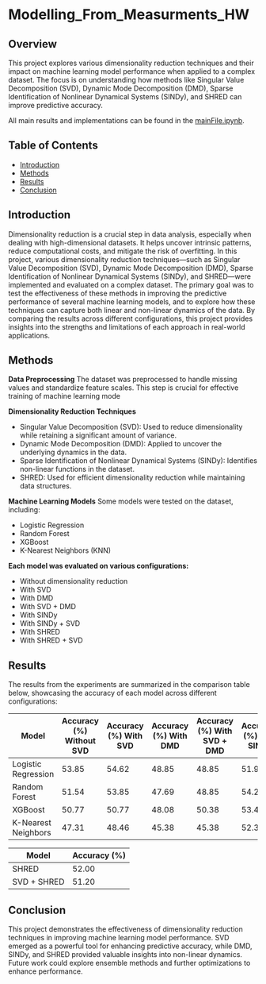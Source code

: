 # Modelling_From_Measurments_HW


## Overview

This project explores various dimensionality reduction techniques and their impact on machine learning model performance when applied to a complex dataset. The focus is on understanding how methods like Singular Value Decomposition (SVD), Dynamic Mode Decomposition (DMD), Sparse Identification of Nonlinear Dynamical Systems (SINDy), and SHRED can improve predictive accuracy.

All main results and implementations can be found in the [mainFile.ipynb](.mainFile.ipynb).

## Table of Contents

- [Introduction](#Introduction)
- [Methods](#methods)
- [Results](#results)
- [Conclusion](#conclusion)



## Introduction
Dimensionality reduction is a crucial step in data analysis, especially when dealing with high-dimensional datasets. It helps uncover intrinsic patterns, reduce computational costs, and mitigate the risk of overfitting. In this project, various dimensionality reduction techniques—such as Singular Value Decomposition (SVD), Dynamic Mode Decomposition (DMD), Sparse Identification of Nonlinear Dynamical Systems (SINDy), and SHRED—were implemented and evaluated on a complex dataset. The primary goal was to test the effectiveness of these methods in improving the predictive performance of several machine learning models, and to explore how these techniques can capture both linear and non-linear dynamics of the data. By comparing the results across different configurations, this project provides insights into the strengths and limitations of each approach in real-world applications.

## Methods

**Data Preprocessing**
The dataset was preprocessed to handle missing values and standardize feature scales. This step is crucial for effective training of machine learning mode

**Dimensionality Reduction Techniques**
- Singular Value Decomposition (SVD): Used to reduce dimensionality while retaining a significant amount of variance.
- Dynamic Mode Decomposition (DMD): Applied to uncover the underlying dynamics in the data.
- Sparse Identification of Nonlinear Dynamical Systems (SINDy): Identifies non-linear functions in the dataset.
- SHRED: Used for efficient dimensionality reduction while maintaining data structures.

**Machine Learning Models**
Some models were tested on the dataset, including:
- Logistic Regression
- Random Forest
- XGBoost
- K-Nearest Neighbors (KNN)

**Each model was evaluated on various configurations:**

- Without dimensionality reduction
- With SVD
- With DMD
- With SVD + DMD
- With SINDy
- With SINDy + SVD
- With SHRED
- With SHRED + SVD

## Results
The results from the experiments are summarized in the comparison table below, showcasing the accuracy of each model across different configurations:


| Model                 | Accuracy (%) Without SVD | Accuracy (%) With SVD | Accuracy (%) With DMD | Accuracy (%) With SVD + DMD | Accuracy (%) with SINDy | Accuracy (%) with SVD + SINDy |
|-----------------------|--------------------------|-----------------------|-----------------------|------------------------------|-------------------------|-------------------------------|
| Logistic Regression    | 53.85                    | 54.62                 | 48.85                 | 48.85                        | 51.92                   | 52.69                         |
| Random Forest          | 51.54                    | 53.85                 | 47.69                 | 48.85                        | 54.23                   | 53.85                         |
| XGBoost                | 50.77                    | 50.77                 | 48.08                 | 50.38                        | 53.46                   | 51.92                         |
| K-Nearest Neighbors    | 47.31                    | 48.46                 | 45.38                 | 45.38                        | 52.31                   | 50.00                         |



| Model                 | Accuracy (%) | 
|-----------------------|--------------------------|
| SHRED                 | 52.00                    | 
| SVD + SHRED           | 51.20                   | 


## Conclusion
This project demonstrates the effectiveness of dimensionality reduction techniques in improving machine learning model performance. SVD emerged as a powerful tool for enhancing predictive accuracy, while DMD, SINDy, and SHRED provided valuable insights into non-linear dynamics. Future work could explore ensemble methods and further optimizations to enhance performance.


